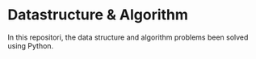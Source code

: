 # Datastructure & Algorithm
In this repositori, the data structure and algorithm problems been solved using Python. 
